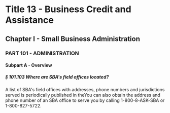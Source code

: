 
# Title 13 - Business Credit and Assistance
## Chapter I - Small Business Administration
### PART 101 - ADMINISTRATION
#### Subpart A - Overview
##### § 101.103 Where are SBA's field offices located?

A list of SBA's field offices with addresses, phone numbers and jurisdictions served is periodically published in theYou can also obtain the address and phone number of an SBA office to serve you by calling 1-800-8-ASK-SBA or 1-800-827-5722.

